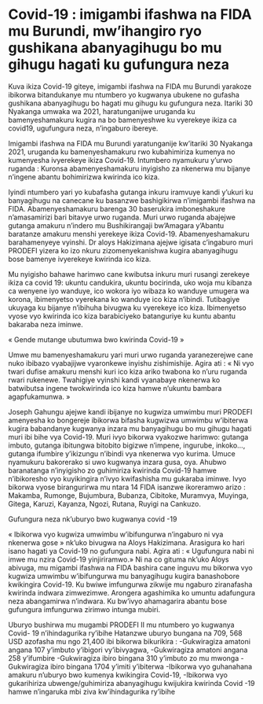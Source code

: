 # Covid-19 : imigambi ifashwa na FIDA mu Burundi, mw’ihangiro ryo gushikana abanyagihugu bo mu gihugu hagati ku gufungura neza

Kuva ikiza Covid-19 giteye, imigambi ifashwa na FIDA mu Burundi yarakoze ibikorwa bitandukanye mu ntumbero yo kugwanya ubukene  no gufasha gushikana abanyagihugu bo hagati mu gihugu ku gufungura neza. Itariki 30 Nyakanga umwaka wa 2021, haratunganijwe uruganda ku bamenyeshamakuru kugira na bo bamenyeshwe ku vyerekeye ikiza ca covid19, ugufungura neza, n’ingaburo ibereye.

Imigambi ifashwa na FIDA mu Burundi yaratunganije kw’itariki 30 Nyakanga 2021, uruganda ku bamenyeshamakuru rwo kubahimiriza kumenya no kumenyesha ivyerekeye ikiza Covid-19. Intumbero nyamukuru y’urwo ruganda : Kuronsa abamenyeshamakuru inyigisho za nkenerwa mu bijanye n’ingene abantu bohimirizwa kwirinda ico kiza.

Iyindi ntumbero yari  yo kubafasha gutanga inkuru iramvuye kandi y’ukuri ku banyagihugu na canecane ku basanzwe bashigikirwa n’imigambi ifashwa na FIDA. Abamenyeshamakuru barenga 30 baserukira imboneshakure n’amasamirizi bari bitavye urwo ruganda. Muri urwo ruganda abajejwe  gutanga amakuru n’indero mu Bushikirangaji bw’Amagara y’Abantu baratanze amakuru menshi yerekeye ikiza Covid-19. Abamenyeshamakuru barahamenyeye vyinshi. Dr aloys Hakizimana ajejwe igisata c’ingaburo muri PRODEFI yizera ko izo nkuru zizomenyekanishwa  kugira abanyagihugu bose bamenye ivyerekeye kwirinda ico kiza.

Mu nyigisho bahawe harimwo cane kwibutsa inkuru muri rusangi zerekeye ikiza ca covid 19: ukuntu candukira, ukuntu bocirinda, uko woja mu kibanza ca wenyene iyo wanduye, ico wokora iyo wibaza ko wanduye umugera wa korona, ibimenyetso vyerekana ko wanduye ico kiza n’ibindi. Tutibagiye ukuyaga ku bijanye n’ibihuha bivugwa ku vyerekeye ico kiza. Ibimenyetso vyose vyo kwirinda ico kiza barabiciyeko batanguriye ku kuntu abantu bakaraba neza iminwe.

« Gende mutange ubutumwa bwo kwirinda Covid-19 »

Umwe mu bamenyeshamakuru yari muri urwo ruganda yaranezerejwe cane nuko ibibazo vyabajijwe vyaronkewe inyishu zishimishije. Agira ati : «  Ni vyo twari dufise amakuru menshi kuri ico kiza ariko twabona ko n’uru ruganda rwari rukenewe. Twahigiye vyinshi kandi vyanabaye nkenerwa ko batwibutsa ingene twokwirinda ico kiza hamwe n’ukuntu bambara agapfukamunwa. »

Joseph Gahungu ajejwe kandi ibijanye no kugwiza umwimbu muri PRODEFI amenyesha ko bongereje ibikorwa bifasha kugwizwa umwimbu w’ibiterwa kugira babandanye kugwanya inzara mu banyagihugu bo mu gihugu hagati muri ibi bihe vya Covid-19. Muri ivyo bikorwa vyakozwe harimwo: gutanga imbuto, gutanga ibitungwa bitobito bigizwe n’impene, ingurube, inkoko…, gutanga ifumbire y’ikizungu n’ibindi vya nkenerwa vyo kurima. Umuce nyamukuru bakorerako si uwo kugwanya inzara gusa, oya. Ahubwo  baranatanga n’inyigisho zo guhimiriza kwirinda Covid-19 hamwe n’ibikoresho vyo kuyikingira n’ivyo kwifashisha mu gukaraba iminwe. Ivyo bikorwa vyose birangurirwa mu ntara 14 FIDA isanzwe ikoreramwo arizo : Makamba, Rumonge, Bujumbura, Bubanza, Cibitoke, Muramvya, Muyinga, Gitega, Karuzi, Kayanza, Ngozi, Rutana, Ruyigi na Cankuzo.

Gufungura neza nk’uburyo bwo kugwanya covid -19

« Ibikorwa vyo kugwiza umwimbu w’ibifungurwa n’ingaburo ni vya nkenerwa gose » nk’uko bivugwa na Aloys Hakizimana. Arasigura ko hari isano hagati ya Covid-19 no gufungura nabi. Agira ati : « Ugufungura nabi ni imwe mu nzira Covid-19 yinjiriramwo.» Ni na co gituma nk’uko Aloys abivuga, mu migambi ifashwa na FIDA bashira cane inguvu mu bikorwa vyo kugwiza umwimbu w’ibifungurwa mu banyagihugu kugira banashobore kwikingira Covid-19. Ku bwiwe imfungurwa zikwije  mu ngaburo ziranafasha kwirinda indwara zimwezimwe. Arongera agashimika  ko umuntu adafungura neza abangamirwa n’indwara. Ku bw’ivyo ahamagarira abantu bose gufungura imfungurwa zirimwo intunga mubiri.

Uburyo bushirwa mu mugambi PRODEFI II mu ntumbero yo kugwanya Covid- 19 n’ihindagurika ry’ibihe Hatanzwe uburyo bungana na 709, 568 USD azofasha mu ngo 21,400 ibi bikorwa bikurikira : -Gukwiragiza amatoni angana 107  y’imbuto y’ibigori vy’ibivyagwa, -Gukwiragiza amatoni angana 258 y’ifumbire -Gukwiragiza ibiro bingana 310 y’imbuto zo mu mwonga -Gukwiragiza ibiro bingana 1704 y’imiti y’ibiterwa -Ibikorwa vyo guhanahana amakuru n’uburyo bwo kumenya kwikingira Covid-19, -Ibikorwa vyo gukarihiriza ubwenge/guhimiriza abanyagihugu kwijukira kwirinda Covid -19 hamwe n’ingaruka mbi ziva kw’ihindagurika ry’ibihe